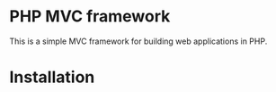 # PHP MVC framework
This is a simple MVC framework for building web applications in PHP. 

# Installation
